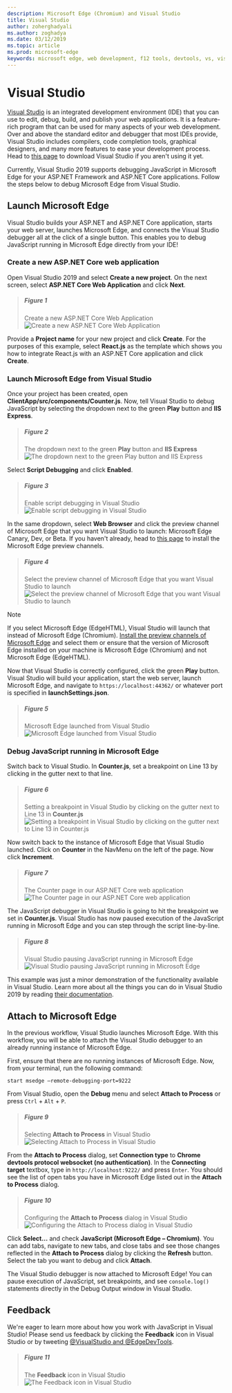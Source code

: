 ```yaml
---
description: Microsoft Edge (Chromium) and Visual Studio
title: Visual Studio
author: zoherghadyali
ms.author: zoghadya
ms.date: 03/12/2019
ms.topic: article
ms.prod: microsoft-edge
keywords: microsoft edge, web development, f12 tools, devtools, vs, visual studio, debugger
---
```


# Visual Studio

[Visual Studio](https://visualstudio.microsoft.com/vs/) is an integrated development environment (IDE) that you can use to edit, debug, build, and publish your web applications. It is a feature-rich program that can be used for many aspects of your web development. Over and above the standard editor and debugger that most IDEs provide, Visual Studio includes compilers, code completion tools, graphical designers, and many more features to ease your development process. Head to [this page](https://visualstudio.microsoft.com/downloads/) to download Visual Studio if you aren't using it yet.

Currently, Visual Studio 2019 supports debugging JavaScript in Microsoft Edge for your ASP\.NET Framework and ASP\.NET Core applications. Follow the steps below to debug Microsoft Edge from Visual Studio.

## Launch Microsoft Edge
Visual Studio builds your ASP\.NET and ASP\.NET Core application, starts your web server, launches Microsoft Edge, and connects the Visual Studio debugger all at the click of a single button. This enables you to debug JavaScript running in Microsoft Edge directly from your IDE!

### Create a new ASP.NET Core web application

Open Visual Studio 2019 and select **Create a new project**. On the next screen, select **ASP\.NET Core Web Application** and click **Next**.

> ##### Figure 1  
> Create a new ASP.NET Core Web Application 
> ![Create a new ASP.NET Core Web Application](./media/create-new-project.png)  

Provide a **Project name** for your new project and click **Create**. For the purposes of this example, select **React.js** as the template which shows you how to integrate React.js with an ASP.NET Core application and click **Create**.

### Launch Microsoft Edge from Visual Studio

Once your project has been created, open **ClientApp/src/components/Counter.js**. Now, tell Visual Studio to debug JavaScript by selecting the dropdown next to the green **Play** button and **IIS Express**. 

> ##### Figure 2  
> The dropdown next to the green **Play** button and **IIS Express**
> ![The dropdown next to the green Play button and IIS Express](./media/vs-dropdown.png)  

Select **Script Debugging** and click **Enabled**.

> ##### Figure 3  
> Enable script debugging in Visual Studio
> ![Enable script debugging in Visual Studio](./media/enable-script-debugging.png)  

In the same dropdown, select **Web Browser** and click the preview channel of Microsoft Edge that you want Visual Studio to launch: Microsoft Edge Canary, Dev, or Beta. If you haven't already, head to [this page](https://www.microsoftedgeinsider.com/download) to install the Microsoft Edge preview channels.

> ##### Figure 4  
> Select the preview channel of Microsoft Edge that you want Visual Studio to launch
> ![Select the preview channel of Microsoft Edge that you want Visual Studio to launch](./media/set-web-browser.png)  

> [!NOTE]
> If you select Microsoft Edge (EdgeHTML), Visual Studio will launch that instead of Microsoft Edge (Chromium). [Install the preview channels of Microsoft Edge](https://www.microsoftedgeinsider.com/download) and select them or ensure that the version of Microsoft Edge installed on your machine is Microsoft Edge (Chromium) and not Microsoft Edge (EdgeHTML).

Now that Visual Studio is correctly configured, click the green **Play** button. Visual Studio will build your application, start the web server, launch Microsoft Edge, and navigate to `https://localhost:44362/` or whatever port is specified in **launchSettings.json**.

> ##### Figure 5  
> Microsoft Edge launched from Visual Studio
> ![Microsoft Edge launched from Visual Studio](./media/edge-launch.png)  

### Debug JavaScript running in Microsoft Edge

Switch back to Visual Studio. In **Counter.js**, set a breakpoint on Line 13 by clicking in the gutter next to that line.

> ##### Figure 6
> Setting a breakpoint in Visual Studio by clicking on the gutter next to Line 13 in **Counter.js**
> ![Setting a breakpoint in Visual Studio by clicking on the gutter next to Line 13 in Counter.js](./media/set-breakpoint.png)  

Now switch back to the instance of Microsoft Edge that Visual Studio launched. Click on **Counter** in the NavMenu on the left of the page. Now click **Increment**.

> ##### Figure 7
> The Counter page in our ASP.NET Core web application
> ![The Counter page in our ASP.NET Core web application](./media/edge-counter.png)  

The JavaScript debugger in Visual Studio is going to hit the breakpoint we set in **Counter.js**. Visual Studio has now paused execution of the JavaScript running in Microsoft Edge and you can step through the script line-by-line.

> ##### Figure 8
> Visual Studio pausing JavaScript running in Microsoft Edge
> ![Visual Studio pausing JavaScript running in Microsoft Edge](./media/hit-breakpoint.png)  

This example was just a minor demonstration of the functionality available in Visual Studio. Learn more about all the things you can do in Visual Studio 2019 by reading [their documentation](https://docs.microsoft.com/visualstudio/windows/?view=vs-2019).

## Attach to Microsoft Edge
In the previous workflow, Visual Studio launches Microsoft Edge. With this workflow, you will be able to attach the Visual Studio debugger to an already running instance of Microsoft Edge. 

First, ensure that there are no running instances of Microsoft Edge. Now, from your terminal, run the following command:

```console
start msedge –remote-debugging-port=9222
```

From Visual Studio, open the **Debug** menu and select **Attach to Process** or press `Ctrl` + `Alt` + `P`.

> ##### Figure 9
> Selecting **Attach to Process** in Visual Studio
> ![Selecting **Attach to Process** in Visual Studio](./media/attach-to-process.png)  

From the **Attach to Process** dialog, set **Connection type** to **Chrome devtools protocol websocket (no authentication)**. In the **Connecting target** textbox, type in `http://localhost:9222/` and press `Enter`. You should see the list of open tabs you have in Microsoft Edge listed out in the **Attach to Process** dialog.

> ##### Figure 10
> Configuring the **Attach to Process** dialog in Visual Studio
> ![Configuring the Attach to Process dialog in Visual Studio](./media/attach-to-process-dialog.png)  

Click **Select…** and check **JavaScript (Microsoft Edge – Chromium)**. You can add tabs, navigate to new tabs, and close tabs and see those changes reflected in the **Attach to Process** dialog by clicking the **Refresh** button. Select the tab you want to debug and click **Attach**.

The Visual Studio debugger is now attached to Microsoft Edge! You can pause execution of JavaScript, set breakpoints, and see `console.log()` statements directly in the Debug Output window in Visual Studio.

## Feedback
We're eager to learn more about how you work with JavaScript in Visual Studio! Please send us feedback by clicking the **Feedback** icon in Visual Studio or by tweeting [@VisualStudio and @EdgeDevTools](https://twitter.com/intent/tweet?text=@VisualStudio+@EdgeDevTools).

> ##### Figure 11
> The **Feedback** icon in Visual Studio
> ![The Feedback icon in Visual Studio](./media/feedback-icon.png)  

